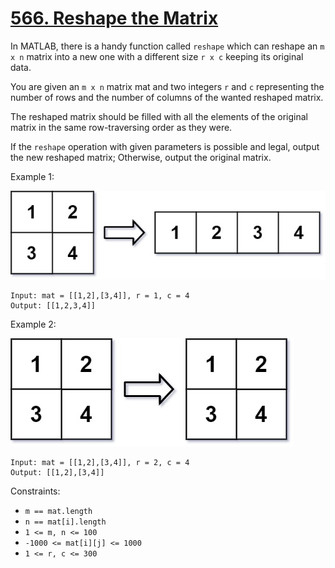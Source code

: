 # [566. Reshape the Matrix](https://leetcode.com/problems/reshape-the-matrix/)

In MATLAB, there is a handy function called `reshape` which can reshape an `m x n` matrix into a new one with a different size `r x c` keeping its original data.

You are given an `m x n` matrix mat and two integers `r` and `c` representing the number of rows and the number of columns of the wanted reshaped matrix.

The reshaped matrix should be filled with all the elements of the original matrix in the same row-traversing order as they were.

If the `reshape` operation with given parameters is possible and legal, output the new reshaped matrix; Otherwise, output the original matrix.


Example 1:

![Example 1](reshape1-grid.jpg)
```
Input: mat = [[1,2],[3,4]], r = 1, c = 4
Output: [[1,2,3,4]]
```
Example 2:

![Example 2](reshape2-grid.jpg)
```
Input: mat = [[1,2],[3,4]], r = 2, c = 4
Output: [[1,2],[3,4]]
```

Constraints:
* `m == mat.length`
* `n == mat[i].length`
* `1 <= m, n <= 100`
* `-1000 <= mat[i][j] <= 1000`
* `1 <= r, c <= 300`
